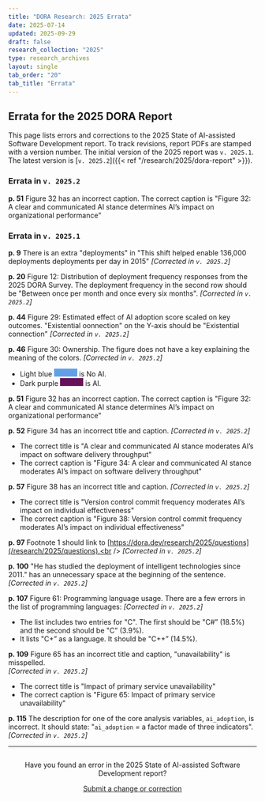 ```yaml
---
title: "DORA Research: 2025 Errata"
date: 2025-07-14
updated: 2025-09-29
draft: false
research_collection: "2025"
type: research_archives
layout: single
tab_order: "20"
tab_title: "Errata"
---
```

## Errata for the 2025 DORA Report

This page lists errors and corrections to the 2025 State of AI-assisted Software Development report. To track revisions, report PDFs are stamped with a version number. The initial version of the 2025 report was `v. 2025.1`. The latest version is [`v. 2025.2`]({{< ref "/research/2025/dora-report" >}}).

### Errata in `v. 2025.2`

**p. 51** Figure 32 has an incorrect caption. The correct caption is "Figure 32: A clear and communicated AI stance determines AI’s impact on organizational performance"

### Errata in `v. 2025.1`

**p. 9** There is an extra "deployments" in "This shift helped enable 136,000 deployments deployments per day in 2015" _[Corrected in `v. 2025.2`]_

**p. 20** Figure 12: Distribution of deployment frequency responses from the 2025 DORA Survey. The deployment frequency in the second row should be "Between once per month and once every six months". _[Corrected in `v. 2025.2`]_

**p. 44** Figure 29: Estimated effect of AI adoption score scaled on key outcomes. "Existential oonnection" on the Y-axis should be "Existential connection" _[Corrected in `v. 2025.2`]_

**p. 46** Figure 30: Ownership. The figure does not have a key explaining the meaning of the colors. _[Corrected in `v. 2025.2`]_

* Light blue ![light blue color swatch](light-blue.png) is No AI.
* Dark purple ![dark purple color swatch](dark-purple.png) is AI.

**p. 51** Figure 32 has an incorrect caption. The correct caption is "Figure 32: A clear and communicated AI stance determines AI’s impact on organizational performance"

**p. 52** Figure 34 has an incorrect title and caption. _[Corrected in `v. 2025.2`]_

* The correct title is "A clear and communicated AI stance moderates AI’s impact on software delivery throughput"
* The correct caption is "Figure 34: A clear and communicated AI stance moderates AI’s impact on software delivery throughput"

**p. 57** Figure 38 has an incorrect title and caption. _[Corrected in `v. 2025.2`]_

* The correct title is "Version control commit frequency moderates AI’s impact on individual effectiveness"
* The correct caption is "Figure 38: Version control commit frequency moderates AI’s impact on individual effectiveness"

**p. 97** Footnote 1 should link to [https://dora.dev/research/2025/questions](/research/2025/questions).<br />
_[Corrected in `v. 2025.2`]_

**p. 100** "He has studied the deployment of intelligent technologies since 2011." has an unnecessary space at the beginning of the sentence. _[Corrected in `v. 2025.2`]_

**p. 107** Figure 61: Programming language usage. There are a few errors in the list of programming languages: _[Corrected in `v. 2025.2`]_

* The list includes two entries for "C". The first should be "C#” (18.5%) and the second should be "C” (3.9%).
* It lists "C+” as a language. It should be "C++” (14.5%).

**p. 109** Figure 65 has an incorrect title and caption, "unavailability" is misspelled.<br />
_[Corrected in `v. 2025.2`]_

* The correct title is "Impact of primary service unavailability"
* The correct caption is "Figure 65: Impact of primary service unavailability"

**p. 115** The description for one of the core analysis variables, `ai_adoption`, is incorrect. It should state: "`ai_adoption` = a factor made of three indicators". _[Corrected in `v. 2025.2`]_

-----
<div style="text-align:center; margin-top:2em;">
Have you found an error in the 2025 State of AI-assisted Software Development report?

<a href='mailto:dora-advocacy@google.com?subject=DORA+2025+State+of+AI-assisted+Software+Development+error+report' class='button' target="_blank">Submit a change or correction</a>
</div>
